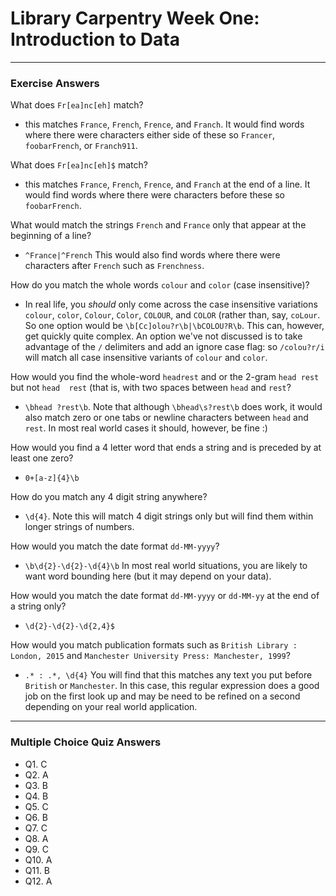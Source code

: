 # Library Carpentry Week One: Introduction to Data

_____
### Exercise Answers

What does `Fr[ea]nc[eh]` match?

- this matches `France`, `French`, `Frence`, and `Franch`. It would find words where there were characters either side of these so `Francer`, `foobarFrench`, or `Franch911`.

What does `Fr[ea]nc[eh]$` match?

- this matches `France`, `French`, `Frence`, and `Franch` at the end of a line. It would find words where there were characters before these so `foobarFrench`.

What would match the strings `French` and `France` only that appear at the beginning of a line?

- `^France|^French` This would also find words where there were characters after `French` such as `Frenchness`.

How do you match the whole words `colour` and `color` (case insensitive)?

- In real life, you *should* only come across the case insensitive variations `colour`, `color`, `Colour`, `Color`, `COLOUR`, and `COLOR` (rather than, say, `coLour`. So one option would be `\b[Cc]olou?r\b|\bCOLOU?R\b`. This can, however, get quickly quite complex. An option we've not discussed is to take advantage of the `/` delimiters and add an ignore case flag: so `/colou?r/i` will match all case insensitive variants of `colour` and `color`.

How would you find the whole-word `headrest` and or the 2-gram `head rest` but not `head  rest` (that is, with two spaces between `head` and `rest`?

- `\bhead ?rest\b`. Note that although `\bhead\s?rest\b` does work, it would also match zero or one tabs or newline characters between `head` and `rest`. In most real world cases it should, however, be fine :)

How would you find a 4 letter word that ends a string and is preceded by at least one zero?

- `0+[a-z]{4}\b`

How do you match any 4 digit string anywhere?

- `\d{4}`. Note this will match 4 digit strings only but will find them within longer strings of numbers.

How would you match the date format `dd-MM-yyyy`?

- `\b\d{2}-\d{2}-\d{4}\b` In most real world situations, you are likely to want word bounding here (but it may depend on your data).

How would you match the date format `dd-MM-yyyy` or `dd-MM-yy` at the end of a string only?

- `\d{2}-\d{2}-\d{2,4}$`

How would you match publication formats such as `British Library : London, 2015` and `Manchester University Press: Manchester, 1999`?

- `.* : .*, \d{4}` You will find that this matches any text you put before `British` or `Manchester`. In this case, this regular expression does a good job on the first look up and may be need to be refined on a second depending on your real world application.

_____
### Multiple Choice Quiz Answers

- Q1. C
- Q2. A
- Q3. B
- Q4. B
- Q5. C
- Q6. B
- Q7. C
- Q8. A
- Q9. C
- Q10. A
- Q11. B
- Q12. A
